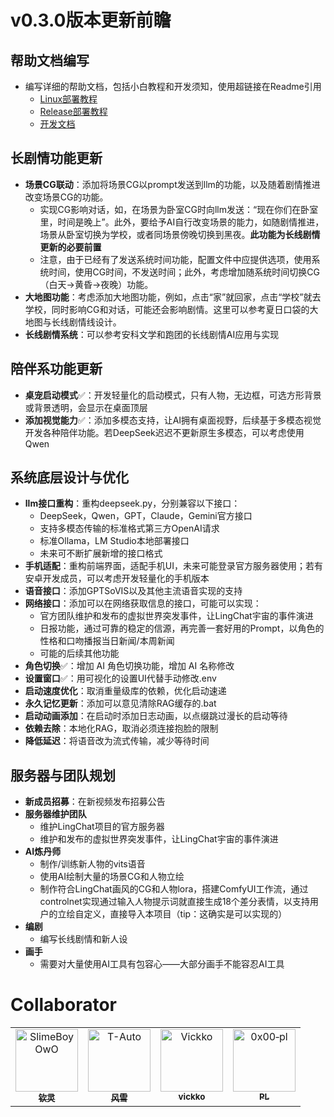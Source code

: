 # v0.3.0版本更新前瞻

## 帮助文档编写

- 编写详细的帮助文档，包括小白教程和开发须知，使用超链接在Readme引用
  -  [Linux部署教程](others/document/Linux部署教程.md) 
  -  [Release部署教程](others/document/Release部署教程.md) 
  -  [开发文档](others/document/开发文档.md) 

## 长剧情功能更新

- **场景CG联动**：添加将场景CG以prompt发送到llm的功能，以及随着剧情推进改变场景CG的功能。
  - 实现CG影响对话，如，在场景为卧室CG时向llm发送：“现在你们在卧室里，时间是晚上”。此外，要给予AI自行改变场景的能力，如随剧情推进，场景从卧室切换为学校，或者同场景傍晚切换到黑夜。**此功能为长线剧情更新的必要前置**
  - 注意，由于已经有了发送系统时间功能，配置文件中应提供选项，使用系统时间，使用CG时间，不发送时间；此外，考虑增加随系统时间切换CG（白天→黄昏→夜晚）功能。
- **大地图功能**：考虑添加大地图功能，例如，点击“家”就回家，点击“学校”就去学校，同时影响CG和对话，可能还会影响剧情。这里可以参考夏日口袋的大地图与长线剧情线设计。
- **长线剧情系统**：可以参考安科文学和跑团的长线剧情AI应用与实现


## 陪伴系功能更新

- **桌宠启动模式**✅：开发轻量化的启动模式，只有人物，无边框，可选方形背景或背景透明，会显示在桌面顶层
- **添加视觉能力**✅：添加多模态支持，让AI拥有桌面视野，后续基于多模态视觉开发各种陪伴功能。若DeepSeek迟迟不更新原生多模态，可以考虑使用Qwen




## 系统底层设计与优化

- **llm接口重构**：重构deepseek.py，分别兼容以下接口：
  - DeepSeek，Qwen，GPT，Claude，Gemini官方接口
  - 支持多模态传输的标准格式第三方OpenAI请求
  - 标准Ollama，LM Studio本地部署接口
  - 未来可不断扩展新增的接口格式
- **手机适配**：重构前端界面，适配手机UI，未来可能登录官方服务器使用；若有安卓开发成员，可以考虑开发轻量化的手机版本
- **语音接口**：添加GPTSoVIS以及其他主流语音实现的支持
- **网络接口**：添加可以在网络获取信息的接口，可能可以实现：
  - 官方团队维护和发布的虚拟世界突发事件，让LingChat宇宙的事件演进
  - 日报功能，通过可靠的稳定的信源，再完善一套好用的Prompt，以角色的性格和口吻播报当日新闻/本周新闻
  - 可能的后续其他功能
- **角色切换**✅：增加 AI 角色切换功能，增加 AI 名称修改
- **设置窗口**✅：用可视化的设置UI代替手动修改.env
- **启动速度优化**：取消重量级库的依赖，优化启动速递
- **永久记忆更新**：添加可以意见清除RAG缓存的.bat
- **启动动画添加**：在启动时添加日志动画，以点缀跳过漫长的启动等待
- **依赖去除**：本地化RAG，取消必须连接抱脸的限制
- **降低延迟**：将语音改为流式传输，减少等待时间


## 服务器与团队规划

- **新成员招募**：在新视频发布招募公告
- **服务器维护团队**
  - 维护LingChat项目的官方服务器
  - 维护和发布的虚拟世界突发事件，让LingChat宇宙的事件演进
- **AI炼丹师**
  - 制作/训练新人物的vits语音
  - 使用AI绘制大量的场景CG和人物立绘
  - 制作符合LingChat画风的CG和人物lora，搭建ComfyUI工作流，通过controlnet实现通过输入人物提示词就直接生成18个差分表情，以支持用户的立绘自定义，直接导入本项目（tip：这确实是可以实现的）
- **编剧**
  - 编写长线剧情和新人设
- **画手**
  - 需要对大量使用AI工具有包容心——大部分画手不能容忍AI工具

# Collaborator
<!-- ALL-CONTRIBUTORS-LIST:START - Do not remove or modify this section --> <!-- prettier-ignore-start --> <!-- markdownlint-disable --> <table> <tbody> <tr> <td align="center" valign="top" width="25%"> <a href="https://github.com/SlimeBoyOwO"><img src="https://avatars.githubusercontent.com/SlimeBoyOwO?s=100" width="100px;" alt="SlimeBoyOwO"/><br /><sub><b>钦灵</b></sub></a><br /> </td> <td align="center" valign="top" width="25%"> <a href="https://github.com/T-Auto"><img src="https://avatars.githubusercontent.com/T-Auto?s=100" width="100px;" alt="T-Auto"/><br /><sub><b>风雪</b></sub></a><br /> </td> <td align="center" valign="top" width="25%"> <a href="https://github.com/Vickko"><img src="https://avatars.githubusercontent.com/Vickko?s=100" width="100px;" alt="Vickko"/><br /><sub><b>vickko</b></sub></a><br /> </td> <td align="center" valign="top" width="25%"> <a href="https://github.com/0x00-pl"><img src="https://avatars.githubusercontent.com/0x00-pl?s=100" width="100px;" alt="0x00‑pl"/><br /><sub><b>PL</b></sub></a><br /> </td> </tr> </tbody> </table>
